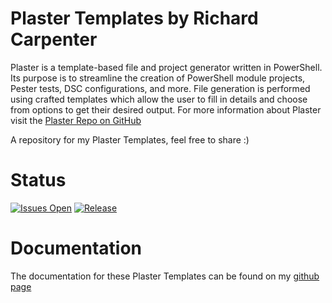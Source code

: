 # Plaster Templates by Richard Carpenter

Plaster is a template-based file and project generator written in PowerShell. Its purpose is to streamline the creation of PowerShell module projects, Pester tests, DSC configurations, and more. File generation is performed using crafted templates which allow the user to fill in details and choose from options to get their desired output. For more information about Plaster visit the [Plaster Repo on GitHub](https://github.com/PowerShell/Plaster)

A repository for my Plaster Templates, feel free to share :)

# Status

[![Issues Open](https://img.shields.io/github/issues/artfulbodger/PlasterTemplates.svg)](https://github.com/artfulbodger/PlasterTemplates/issues)
[![Release](https://img.shields.io/github/release/artfulbodger/PlasterTemplates.svg)](https://github.com/artfulbodger/PlasterTemplates/releases)

# Documentation

The documentation for these Plaster Templates can be found on my [github page](https://artfulbodger.github.io/PlasterTemplates/)